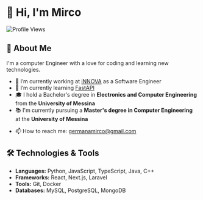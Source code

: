 # 👋 Hi, I'm Mirco

![Profile Views](https://komarev.com/ghpvc/?username=mircodg&color=blue)

## 💼 About Me
I'm a computer Engineer with a love for coding and learning new technologies.

- 🔭 I’m currently working at [iNNOVA](https://www.innovame.it/#) as a Software Engineer
- 🌱 I’m currently learning [FastAPI](https://fastapi.tiangolo.com/)
- 🎓 I hold a Bachelor's degree in **Electronics and Computer Engineering** from the **University of Messina**  
- 📚 I'm currently pursuing a **Master's degree in Computer Engineering** at the **University of Messina**  
<!--
- 👯 I’m looking to collaborate on [Open Source Project or Area of Interest]
- 💬 Ask me about [Your Expertise or Interests]
-->
- 📫 How to reach me: [germanamirco@gmail.com](mailto:germanamirco@gmail.com)

## 🛠️ Technologies & Tools
- **Languages:** Python, JavaScript, TypeScript, Java, C++
- **Frameworks:** React, Next.js, Laravel
- **Tools:** Git, Docker
- **Databases:** MySQL, PostgreSQL, MongoDB

<!--
## 📈 GitHub Stats
![Mirco's GitHub Stats](https://github-readme-stats.vercel.app/api?username=mircodg&show_icons=true&theme=radical)

## 🔥 Streak Stats
![GitHub Streak](http://github-readme-streak-stats.herokuapp.com?user=mircodg&theme=radical&date_format=M%20j%5B%2C%20Y%5D)

## 📊 Top Languages
![Top Languages](https://github-readme-stats.vercel.app/api/top-langs/?username=mircodg&langs_count=8&theme=radical)

## 🏆 GitHub Trophies
![GitHub Trophies](https://github-profile-trophy.vercel.app/?username=mircodg&theme=radical)

## 📫 Connect with Me
[![LinkedIn](https://img.shields.io/badge/LinkedIn-0077B5?style=for-the-badge&logo=linkedin&logoColor=white)](https://www.linkedin.com/in/mircodg) 
[![Twitter](https://img.shields.io/badge/Twitter-1DA1F2?style=for-the-badge&logo=twitter&logoColor=white)](https://twitter.com/mircodg) 
[![GitHub](https://img.shields.io/badge/GitHub-171515?style=for-the-badge&logo=github&logoColor=white)](https://github.com/mircodg)

## 📚 Blog Posts
<!-- BLOG-POST-LIST:START -->
<!-- BLOG-POST-LIST:END -->
